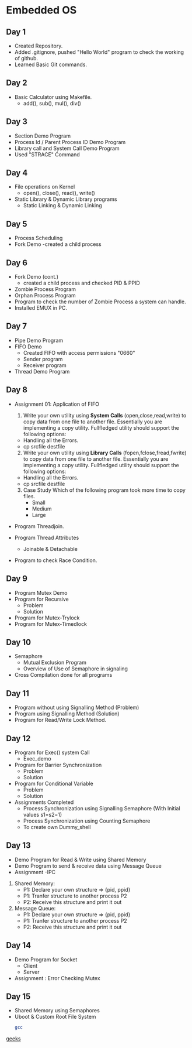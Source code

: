 # Embedded OS

## Day 1
- Created Repository.
- Added .gitignore, pushed "Hello World" program to check the working of github.
- Learned Basic Git commands.

## Day 2
- Basic Calculator using Makefile.
    - add(), sub(), mul(), div()

## Day 3
- Section Demo Program
- Process Id / Parent Process ID Demo Program
- Library call and System Call Demo Program
- Used "STRACE" Command

## Day 4
- File operations on Kernel
    - open(), close(), read(), write()
- Static Library & Dynamic Library programs
    - Static Linking & Dynamic Linking

## Day 5
- Process Scheduling 
- Fork Demo
    -created a child process

## Day 6
- Fork Demo (cont.)
    - created a child process and checked PID & PPID
- Zombie Process Program
- Orphan Process Program
- Program to check the number of Zombie Process a system can handle.
- Installed EMUX in PC.

## Day 7
- Pipe Demo Program
- FIFO Demo
    -   Created FIFO with access permissions "0660" 
    -   Sender program
    -   Receiver program
- Thread Demo Program

## Day 8
- Assignment 01: Application of FIFO
    1. Write your own utility using **System Calls** (open,close,read,write) to copy data from one file to another file. Essentially you are implementing a copy utility.
    Fullfledged utility should support the following options:
    - Handling all the Errors.
    - cp srcfile destfile
    2. Write your own utility using **Library Calls** (fopen,fclose,fread,fwrite) to copy data from one file to another file. Essentially you are implementing a copy utility.
    Fullfledged utility should support the following options:
    - Handling all the Errors.
    - cp srcfile destfile
    3. Case Study
        Which of the following program took more time to copy files.
        - Small
        - Medium
        - Large

- Program Threadjoin.
- Program Thread Attributes
    - Joinable & Detachable
- Program to check Race Condition.

## Day 9
- Program Mutex Demo
- Program for Recursive
    - Problem
    - Solution
- Program for Mutex-Trylock
- Program for Mutex-Timedlock

## Day 10
- Semaphore
    - Mutual Exclusion Program
    - Overview of Use of Semaphore in signaling
- Cross Compilation done for all programs

## Day 11
- Program without using Signalling Method (Problem)
- Program using Signalling Method (Solution)
- Program for Read/Write Lock Method.

## Day 12
- Program for Exec() system Call
    - Exec_demo
- Program for Barrier Synchronization
    - Problem 
    - Solution
- Program for Conditional Variable
    - Problem
    - Solution
- Assignments Completed
    - Process Synchronization using Signalling Semaphore (With Initial values s1=s2=1) 
    - Process Synchronization using Counting Semaphore
    - To create own Dummy_shell

## Day 13
- Demo Program for Read & Write using Shared Memory
- Demo Program to send & receive data using Message Queue
- Assignment -IPC
1.  Shared Memory:
    - P1: Declare your own structure => {pid, ppid}
    - P1: Tranfer structure to another process P2
    - P2: Receive this structure and print it out
2.  Message Queue:
    - P1: Declare your own structure => {pid, ppid}
    - P1: Tranfer structure to another process P2
    - P2: Receive this structure and print it out

## Day 14

- Demo Program for Socket
    - Client
    - Server
- Assignment : Error Checking Mutex

## Day 15

- Shared Memory using Semaphores
- Uboot & Custom Root File System
    ```bash
    gcc
    ```
 [geeks](https://www.geeksforgeeks.org/)


